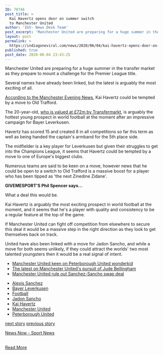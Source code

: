 ```yaml
---
ID: 78746
post_title: >
  Kai Havertz opens door on summer switch
  to Manchester United
author: 'IGV- News Desk Team'
post_excerpt: 'Manchester United are preparing for a huge summer in the transfer market as they prepare to mount a challenge for the Premier League title. Several names have already been linked, but the latest is arguably the most exciting of all. According to the Manchester Evening News, Kai Havertz could be tempted by a move to&hellip;'
layout: post
permalink: >
  https://indiagoneviral.com/news/2020/06/04/kai-havertz-opens-door-on-summer-switch-to-manchester-united/78746/india-gone-viral/
published: true
post_date: 2020-06-04 23:43:25
---
```

<div>
                <p>Manchester United are preparing for a huge summer in the transfer market as they prepare to mount a challenge for the Premier League title.</p>
<p>Several names have already been linked, but the latest is arguably the most exciting of all.</p>
<p><a href="https://www.manchestereveningnews.co.uk/sport/football/transfer-news/man-utd-havertz-transfer-news-18361367" rel="nofollow noopener noreferrer" target="_blank">According to the Manchester Evening News</a>, Kai Havertz could be tempted by a move to Old Trafford.</p>
<p>The 20-year-old, <a href="https://www.transfermarkt.co.uk/kai-havertz/leistungsdaten/spieler/309400" rel="nofollow noopener noreferrer" target="_blank">who is valued at £72m by Transfermarkt</a>, is arguably the hottest young prospect in world football at the moment after an impressive campaign for Bayer Leverkusen.</p>
<p>Havertz has scored 15 and created 8 in all competitions so far this term as well as being handed the captain's armband for the 5th place side.</p>


<p>The midfielder is a key player for Leverkusen but given their struggles to get into the Champions League, it seems that Havertz could be tempted by a move to one of Europe's biggest clubs.</p>
<p>Numerous teams are said to be keen on a move, however news that he could be open to a switch to Old Trafford is a massive boost for a player who has been tipped as 'the next Zinedine Zidane'.</p>
<p><strong>GIVEMESPORT'S Phil Spencer says...</strong></p>
<p>What a deal this would be.</p>
<p>Kai Havertz is arguably the most exciting prospect in world football at the moment, and it seems that he's a player with quality and consistency to be a regular feature at the top of the game.</p>
<p>If Manchester United can fight off competition from elsewhere to secure this deal it would be a massive step in the right direction as they look to get themselves back on track.</p>
<p>United have also been linked with a move for Jadon Sancho, and while a move for both seems unlikely, if they could attract the worlds' two most talented youngsters then it would be a real signal of intent.</p>
<ul><li><a href="http://www.givemesport.com/1571925-manchester-united-and-liverpool-to-do-battle-for-peterborough-united-wonderkid" target="_blank" rel="noopener noreferrer">Manchester United keen on Peterborough United wonderkid</a></li>
<li><a href="http://www.givemesport.com/1571890-manchester-united-roundup-jude-bellingham-price-tag-paul-pogba-and-marcos-rojos-return" target="_blank" rel="noopener noreferrer">The latest on Manchester United's pursuit of Jude Bellingham</a></li>
<li><a href="http://www.givemesport.com/1571707-man-united-rule-out-using-alexis-sanchez-as-part-of-deal-for-jadon-sancho" target="_blank" rel="noopener noreferrer">Manchester United rule out Sanchez-Sancho swap deal</a></li>
</ul><ul itemscope="" itemtype="http://schema.org/SiteNavigationElement"><li><a href="http://www.givemesport.com/alexis-sanchez" itemprop="url">Alexis Sanchez</a></li>
        <li><a href="http://www.givemesport.com/bayer-leverkusen" itemprop="url">Bayer Leverkusen</a></li>
        <li><a href="http://www.givemesport.com/football" itemprop="url">Football</a></li>
        <li><a href="http://www.givemesport.com/jadon-sancho" itemprop="url">Jadon Sancho</a></li>
        <li><a href="http://www.givemesport.com/kai-havertz" itemprop="url">Kai Havertz</a></li>
        <li><a href="http://www.givemesport.com/manchester-united" itemprop="url">Manchester United</a></li>
        <li><a href="http://www.givemesport.com/peterborough-united" itemprop="url">Peterborough United</a></li>
</ul><nav><a href="http://www.givemesport.com/1565112-world-footballs-top-25-most-expensive-players-market-values-have-tumbled-lately">next story</a>
    <a href="http://www.givemesport.com/1567665-the-bundesliga-club-that-every-type-of-football-fan-should-support-on-may-16">previous story</a>
</nav><p><a href="https://www.newsnow.co.uk/h/Sport" rel="nofollow noopener noreferrer" target="_blank" title="Click here for more Sport news from NewsNow">
                    <span>News Now - Sport News</span>
                </a>
            </p></div><br/><a href="https://www.givemesport.com/1571982-kai-havertz-opens-door-on-summer-switch-to-manchester-united" class="button purchase" rel="nofollow noopener noreferrer" target="_blank">Read More</a>